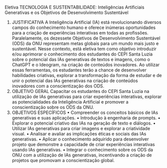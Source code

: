 Eletiva
TECNOLOGIA E SUSTENTABILIDADE:
Inteligências Artificiais Generativas e os Objetivos de Desenvolvimento Sustentável

1.	JUSTIFICATIVA
A Inteligência Artificial (IA) está revolucionando diversos campos do conhecimento humano e oferece inúmeras oportunidades para a criação de experiências interativas em todas as profissões. Paralelamente, os dezessete Objetivos de Desenvolvimento Sustentável (ODS) da ONU representam metas globais para um mundo mais justo e sustentável. Nesse contexto, está eletiva tem como objetivo introduzir e/ou aprimorar o conhecimento dos estudantes do CEPI Santa Luzia sobre o potencial das IAs generativas de textos e imagens, como o ChatGPT e o Ideogram, na criação de conteúdos inovadores. Ao utilizar essas ferramentas, os estudantes terão a chance de desenvolver habilidades criativas, explorar a transformação da forma de estudar e de unir o potencial das IAs generativas na criação de conteúdos inovadores com a conscientização dos ODS.
2.	OBJETIVO GERAL
Capacitar os estudantes do CEPI Santa Luzia na utilização de IAs generativas para criar experiências interativas, explorar as potencialidades da Inteligência Artificial e promover a conscientização sobre os ODS da ONU.
3.	OBJETIVOS ESPECÍFICOS
•	Compreender os conceitos básicos de IAs generativas e suas aplicações.
•	Introdução à engenharia de prompts.
•	Explorar o potencial criativo das IAs na geração de texto e diálogos.
•	Utilizar IAs generativas para criar imagens e explorar a criatividade visual.
•	Analisar e avaliar as implicações éticas e sociais das IAs generativas.
•	Aplicar o conhecimento adquirido para desenvolver projeto que demonstre a capacidade de criar experiências interativas usando IAs generativas.
•	Integrar o conhecimento sobre os ODS da ONU com a utilização de IAs generativas, incentivando a criação de projetos que promovam a conscientização global.
